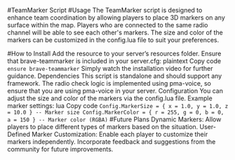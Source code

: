 #TeamMarker Script
#Usage
The TeamMarker script is designed to enhance team coordination by allowing players to place 3D markers on any surface within the map. Players who are connected to the same radio channel will be able to see each other's markers. The size and color of the markers can be customized in the config.lua file to suit your preferences.

#How to Install
Add the resource to your server’s resources folder.
Ensure that brave-teammarker is included in your server.cfg:
plaintext
Copy code
``ensure brave-teammarker``
Simply watch the installation video for further guidance.
Dependencies
This script is standalone and should support any framework.
The radio check logic is implemented using pma-voice, so ensure that you are using pma-voice in your server.
Configuration
You can adjust the size and color of the markers via the config.lua file.
Example marker settings:
lua
Copy code
``Config.MarkerSize = { x = 1.0, y = 1.0, z = 10.0 } -- Marker size
Config.MarkerColor = { r = 255, g = 0, b = 0, a = 150 } -- Marker color (RGBA)``
#Future Plans
Dynamic Markers: Allow players to place different types of markers based on the situation.
User-Defined Marker Customization: Enable each player to customize their markers independently.
Incorporate feedback and suggestions from the community for future improvements.
